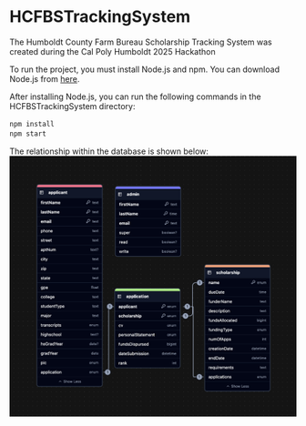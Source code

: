 # HCFBSTrackingSystem

The Humboldt County Farm Bureau Scholarship Tracking System was created during the Cal Poly Humboldt 2025 Hackathon



To run the project, you must install Node.js and npm. You can download Node.js from [here](https://nodejs.org/en/download/).

After installing Node.js, you can run the following commands in the HCFBSTrackingSystem directory:

```bash
npm install
npm start
```

The relationship within the database is shown below:
![screenshot](/deployment/schema.png)
